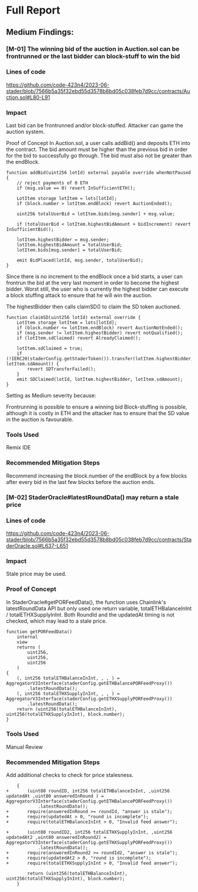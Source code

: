 # Full Report

## Medium Findings:

### [M-01] The winning bid of the auction in Auction.sol can be frontrunned or the last bidder can block-stuff to win the bid

### Lines of code

https://github.com/code-423n4/2023-06-stader/blob/7566b5a35f32ebd55d3578b8bd05c038feb7d9cc/contracts/Auction.sol#L80-L91

### Impact

Last bid can be frontrunned and/or block-stuffed. Attacker can game the auction system.

Proof of Concept
In Auction.sol, a user calls addBid() and deposits ETH into the contract. The bid amount must be higher than the previous bid in order for the bid to successfully go through. The bid must also not be greater than the endBlock.

    function addBid(uint256 lotId) external payable override whenNotPaused {
        // reject payments of 0 ETH
        if (msg.value == 0) revert InSufficientETH();

        LotItem storage lotItem = lots[lotId];
        if (block.number > lotItem.endBlock) revert AuctionEnded();

        uint256 totalUserBid = lotItem.bids[msg.sender] + msg.value;

        if (totalUserBid < lotItem.highestBidAmount + bidIncrement) revert InSufficientBid();

        lotItem.highestBidder = msg.sender;
        lotItem.highestBidAmount = totalUserBid;
        lotItem.bids[msg.sender] = totalUserBid;

        emit BidPlaced(lotId, msg.sender, totalUserBid);
    }

Since there is no increment to the endBlock once a bid starts, a user can frontrun the bid at the very last moment in order to become the highest bidder. Worst still, the user who is currently the highest bidder can execute a block stuffing attack to ensure that he will win the auction.

The highestBidder then calls claimSD() to claim the SD token auctioned.

    function claimSD(uint256 lotId) external override {
        LotItem storage lotItem = lots[lotId];
        if (block.number <= lotItem.endBlock) revert AuctionNotEnded();
        if (msg.sender != lotItem.highestBidder) revert notQualified();
        if (lotItem.sdClaimed) revert AlreadyClaimed();

        lotItem.sdClaimed = true;
        if (!IERC20(staderConfig.getStaderToken()).transfer(lotItem.highestBidder, lotItem.sdAmount)) {
            revert SDTransferFailed();
        }
        emit SDClaimed(lotId, lotItem.highestBidder, lotItem.sdAmount);
    }

Setting as Medium severity because:

Frontrunning is possible to ensure a winning bid
Block-stuffing is possible, although it is costly in ETH and the attacker has to ensure that the SD value in the auction is favourable.

### Tools Used

Remix IDE

### Recommended Mitigation Steps

Recommend increasing the block.number of the endBlock by a few blocks after every bid in the last few blocks before the auction ends.

### [M-02] StaderOracle#latestRoundData() may return a stale price

### Lines of code

https://github.com/code-423n4/2023-06-stader/blob/7566b5a35f32ebd55d3578b8bd05c038feb7d9cc/contracts/StaderOracle.sol#L637-L651

### Impact

Stale price may be used.

### Proof of Concept

In StaderOracle#getPORFeedData(), the function uses Chainlink's latestRoundData API but only used one return variable, totalETHBalanceInInt / totalETHXSupplyInInt. Both RoundId and the updatedAt timing is not checked, which may lead to a stale price.

    function getPORFeedData()
        internal
        view
        returns (
            uint256,
            uint256,
            uint256
        )
    {
        (, int256 totalETHBalanceInInt, , , ) = AggregatorV3Interface(staderConfig.getETHBalancePORFeedProxy())
            .latestRoundData();
        (, int256 totalETHXSupplyInInt, , , ) = AggregatorV3Interface(staderConfig.getETHXSupplyPORFeedProxy())
            .latestRoundData();
        return (uint256(totalETHBalanceInInt), uint256(totalETHXSupplyInInt), block.number);
    }

### Tools Used

Manual Review

### Recommended Mitigation Steps

Add additional checks to check for price stalesness.

```
    {
+       (uint80 roundID, int256 totalETHBalanceInInt, ,uint256 updatedAt ,uint80 answeredInRound ) = AggregatorV3Interface(staderConfig.getETHBalancePORFeedProxy())
            .latestRoundData();
+       require(answeredInRound >= roundId, "answer is stale");
+       require(updatedAt > 0, "round is incomplete");
+       require(totalETHBalanceInInt > 0, "Invalid feed answer");

+       (uint80 roundID2, int256 totalETHXSupplyInInt, ,uint256 updatedAt2 ,uint80 answeredInRound2) = AggregatorV3Interface(staderConfig.getETHXSupplyPORFeedProxy())
            .latestRoundData();
+       require(answeredInRound2 >= roundId2, "answer is stale");
+       require(updatedAt2 > 0, "round is incomplete");
+       require(totalETHXSupplyInInt > 0, "Invalid feed answer");

        return (uint256(totalETHBalanceInInt), uint256(totalETHXSupplyInInt), block.number);
    }
```
